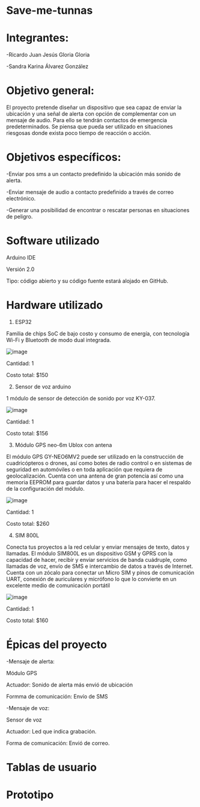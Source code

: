 # Save-me-tunnas

# Integrantes:

-Ricardo Juan Jesús Gloria Gloria

-Sandra Karina Álvarez González


# Objetivo general:

El proyecto pretende diseñar un dispositivo que sea capaz de enviar la ubicación y una señal de alerta con opción de complementar con un mensaje de audio. Para ello se tendrán contactos de emergencia predeterminados. Se piensa que pueda ser utilizado en situaciones riesgosas donde exista poco tiempo de reacción o acción. 

# Objetivos específicos:

-Enviar pos sms a un contacto predefinido la ubicación más sonido de alerta.

-Enviar mensaje de audio a contacto predefinido a través de correo electrónico.

-Generar una posibilidad de encontrar o rescatar personas en situaciones de peligro.


# Software utilizado

Arduino IDE

Versión 2.0

Tipo: código abierto y su código fuente estará alojado en GitHub.


# Hardware utilizado

1. ESP32

Familia de chips SoC de bajo costo y consumo de energía, con tecnología Wi-Fi y Bluetooth de modo dual integrada.

![image](https://user-images.githubusercontent.com/108686186/192938880-9c3dabf7-60b4-434b-a5d0-bb5decc23522.png)

Cantidad: 1

Costo total: $150


2. Sensor de voz arduino

1 módulo de sensor de detección de sonido por voz KY-037.

![image](https://user-images.githubusercontent.com/108686186/192939769-1b47820a-244a-43fa-8dad-267fc87def2b.png)

Cantidad: 1

Costo total: $156

3. Módulo GPS neo-6m Ublox con antena

El módulo GPS GY-NEO6MV2 puede ser utilizado en la construcción de cuadricópteros o drones, así como botes de radio control o en sistemas de seguridad en automóviles o en toda aplicación que requiera de geolocalización.
Cuenta con una antena de gran potencia así como una memoria EEPROM para guardar datos y una batería para hacer el respaldo de la configuración del módulo.

![image](https://user-images.githubusercontent.com/108686186/192941199-2c2f48bf-fde8-4b26-bf55-6ffba48f65b9.png)

Cantidad: 1

Costo total: $260

4. SIM 800L

Conecta tus proyectos a la red celular y enviar mensajes de texto, datos y llamadas. El módulo SIM800L es un dispositivo GSM y GPRS con la capacidad de hacer, recibir y enviar servicios de banda cuádruple, como llamadas de voz, envío de SMS e intercambio de datos a través de Internet. Cuenta con un zócalo para conectar un Micro SIM y pinos de comunicación UART, conexión de auriculares y micrófono lo que lo convierte en un excelente medio de comunicación portátil

![image](https://user-images.githubusercontent.com/108686186/192941609-ea4e6d84-d110-4851-a5a6-b2496d360114.png)

Cantidad: 1

Costo total: $160


# Épicas del proyecto


-Mensaje de alerta:

  Módulo GPS

  Actuador: Sonido de alerta más envió de ubicación

  Formma de comunicación: Envío de SMS



-Mensaje de voz:

  Sensor de voz

  Actuador: Led que indica grabación.

  Forma de comunicación: Envió de correo.


# Tablas de usuario



# Prototipo




